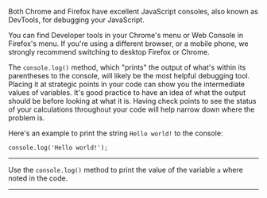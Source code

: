 <div class="challenge-instructions debugging"><div><section id="description">
<p>Both Chrome and Firefox have excellent JavaScript consoles, also known as DevTools, for debugging your JavaScript.</p>
<p>You can find Developer tools in your Chrome's menu or Web Console in Firefox's menu. If you're using a different browser, or a mobile phone, we strongly recommend switching to desktop Firefox or Chrome.</p>
<p>The <code>console.log()</code> method, which "prints" the output of what's within its parentheses to the console, will likely be the most helpful debugging tool. Placing it at strategic points in your code can show you the intermediate values of variables. It's good practice to have an idea of what the output should be before looking at what it is. Having check points to see the status of your calculations throughout your code will help narrow down where the problem is.</p>
<p>Here's an example to print the string <code>Hello world!</code> to the console:</p>
<pre class="language-js"><code class="language-js">console<span class="token punctuation">.</span><span class="token function">log</span><span class="token punctuation">(</span><span class="token string">'Hello world!'</span><span class="token punctuation">)</span><span class="token punctuation">;</span>
</code></pre>
</section></div><hr/><div><section id="instructions">
<p>Use the <code>console.log()</code> method to print the value of the variable <code>a</code> where noted in the code.</p>
</section></div><hr/></div>